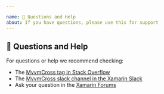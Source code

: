 ```yaml
---

name: 💬 Questions and Help
about: If you have questions, please use this for support
---
```


## 💬 Questions and Help

For questions or help we recommend checking:

- The [MvvmCross tag in Stack Overflow](https://stackoverflow.com/questions/tagged/mvvmcross)
- The [MvvmCross slack channel in the Xamarin Slack](https://xamarinchat.herokuapp.com/)
- Ask your question in the [Xamarin Forums](https://forums.xamarin.com/)